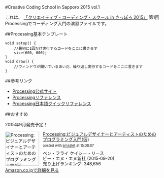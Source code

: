 #Creative Coding School in Sapporo 2015 vol.1

これは、
[「クリエイティブ・コーディング・スクール in さっぽろ 2015」](http://ccss.lab.sugimototatsuo.com/2015/)
第1回 Processingでコーディング入門の演習ファイルです。

##Processing基本テンプレート

```processing
void setup() {
	//最初に1回だけ実行するコードをここに書きます
	size(600, 600);
}
void draw() {
	//ウィンドウが開いているあいだ、繰り返し実行するコードをここに書きます
}
```

##参考リンク

- [Processing公式サイト](https://processing.org/)
- [Processingリファレンス](https://processing.org/reference/)
- [Processing日本語クイックリファレンス](http://www.musashinodenpa.com/p5/)

##おすすめ

2015年9月発売予定！

<div class="amazlet-box" style="margin-bottom:0px;"><div class="amazlet-image" style="float:left;margin:0px 12px 1px 0px;"><a href="http://www.amazon.co.jp/exec/obidos/ASIN/4861009502" name="amazletlink" target="_blank"><img src="http://g-ecx.images-amazon.com/images/G/09/nav2/dp/no-image-no-ciu.gif" alt="Processing:ビジュアルデザイナーとアーティストのためのプログラミング入門(仮)" style="border: none;width: 110px;" /></a></div><div class="amazlet-info" style="line-height:120%; margin-bottom: 10px"><div class="amazlet-name" style="margin-bottom:10px;line-height:120%"><a href="http://www.amazon.co.jp/exec/obidos/ASIN/4861009502" name="amazletlink" target="_blank">Processing:ビジュアルデザイナーとアーティストのためのプログラミング入門(仮)</a><div class="amazlet-powered-date" style="font-size:80%;margin-top:5px;line-height:120%">posted with <a href="http://www.amazlet.com/" title="amazlet" target="_blank">amazlet</a> at 15.08.07</div></div><div class="amazlet-detail">ベン・フライ ケイシー・リース <br />ビー・エヌ・エヌ新社 (2015-09-20)<br />売り上げランキング: 348,656<br /></div><div class="amazlet-sub-info" style="float: left;"><div class="amazlet-link" style="margin-top: 5px"><a href="http://www.amazon.co.jp/exec/obidos/ASIN/4861009502" name="amazletlink" target="_blank">Amazon.co.jpで詳細を見る</a></div></div></div><div class="amazlet-footer" style="clear: left"></div></div>
